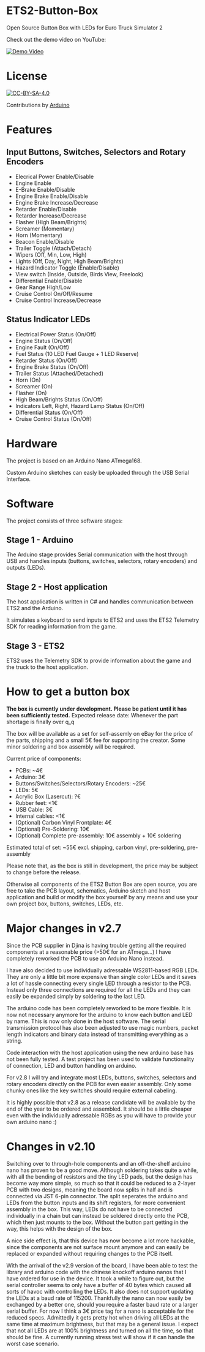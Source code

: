 # ETS2-Button-Box
Open Source Button Box with LEDs for Euro Truck Simulator 2

Check out the demo video on YouTube:

[![Demo Video](https://img.youtube.com/vi/kai-H34dEho/0.jpg)](https://www.youtube.com/watch?v=kai-H34dEho)


# License

[![CC-BY-SA-4.0](https://i.creativecommons.org/l/by-sa/4.0/88x31.png)](http://creativecommons.org/licenses/by-sa/4.0/)

Contributions by [Arduino](https://www.arduino.cc/)

# Features

## Input Buttons, Switches, Selectors and Rotary Encoders

- Elecrical Power Enable/Disable
- Engine Enable
- E-Brake Enable/Disable
- Engine Brake Enable/Disable
- Engine Brake Increase/Decrease
- Retarder Enable/Disable
- Retarder Increase/Decrease
- Flasher (High Beam/Brights)
- Screamer (Momentary)
- Horn (Momentary)
- Beacon Enable/Disable
- Trailer Toggle (Attach/Detach)
- Wipers (Off, Min, Low, High)
- Lights (Off, Day, Night, High Beam/Brights)
- Hazard Indicator Toggle (Enable/Disable)
- View switch (Inside, Outside, Birds View, Freelook)
- Differential Enable/Disable
- Gear Range High/Low
- Cruise Control On/Off/Resume
- Cruise Control Increase/Decrease

## Status Indicator LEDs
- Electrical Power Status (On/Off)
- Engine Status (On/Off)
- Engine Fault (On/Off)
- Fuel Status (10 LED Fuel Gauge + 1 LED Reserve)
- Retarder Status (On/Off)
- Engine Brake Status (On/Off)
- Trailer Status (Attached/Detached)
- Horn (On)
- Screamer (On)
- Flasher (On)
- High Beam/Brights Status (On/Off)
- Indicators Left, Right, Hazard Lamp Status (On/Off)
- Differential Status (On/Off)
- Cruise Control Status (On/Off)

# Hardware

The project is based on an Arduino Nano ATmega168.

Custom Arduino sketches can easly be uploaded through the USB Serial Interface.

# Software

The project consists of three software stages:

## Stage 1 - Arduino

The Arduino stage provides Serial communication with the host through USB and handles inputs (buttons, switches, selectors, rotary encoders) and outputs (LEDs).

## Stage 2 - Host application

The host application is written in C# and handles communication between ETS2 and the Arduino.

It simulates a keyboard to send inputs to ETS2 and uses the ETS2 Telemetry SDK for reading information from the game.

## Stage 3 - ETS2

ETS2 uses the Telemetry SDK to provide information about the game and the truck to the host application.

# How to get a button box

**The box is currently under development. Please be patient until it has been sufficiently tested.** Expected release date: Whenever the part shortage is finally over q_q

The box will be available as a set for self-assemly on eBay for the price of the parts, shipping and a small 5€ fee for supporting the creator. Some minor soldering and box assembly will be required.

Current price of components:
- PCBs: ~4€
- Arduino: 3€
- Buttons/Switches/Selectors/Rotary Encoders: ~25€
- LEDs: 5€
- Acrylic Box (Lasercut): ?€
- Rubber feet: <1€
- USB Cable: 3€
- Internal cables: <1€
- (Optional) Carbon Vinyl Frontplate: 4€
- (Optional) Pre-Soldering: 10€
- (Optional) Complete pre-assembly: 10€ assembly + 10€ soldering

Estimated total of set: ~55€ excl. shipping, carbon vinyl, pre-soldering, pre-assembly

Please note that, as the box is still in development, the price may be subject to change before the release.

Otherwise all components of the ETS2 Button Box are open source, you are free to take the PCB layout, schematics, Arduino sketch and host application and build or modify the box yourself by any means and use your own project box, buttons, switches, LEDs, etc.

# Major changes in v2.7

Since the PCB supplier in Djina is having trouble getting all the required components at a reasonable price (>50€ for an ATmega...) I have completely reworked the PCB to use an Arduino Nano instead.

I have also decided to use individually adressable WS2811-based RGB LEDs. They are only a little bit more expensive than single color LEDs and it saves a lot of hassle connecting every single LED through a resistor to the PCB. Instead only three connections are required for all the LEDs and they can easily be expanded simply by soldering to the last LED.

The arduino code has been completely reworked to be more flexible. It is now not necessary anymore for the arduino to know each button and LED by name. This is now only done in the host software. The serial transmission protocol has also been adjusted to use magic numbers, packet length indicators and binary data instead of transmitting everything as a string.

Code interaction with the host application using the new arduino base has not been fully tested. A test project has been used to validate functionality of connection, LED and button handling on arduino.

For v2.8 I will try and integrate most LEDs, buttons, switches, selectors and rotary encoders directly on the PCB for even easier assembly. Only some chunky ones like the key switches should require external cabeling.

It is highly possible that v2.8 as a release candidate will be available by the end of the year to be ordered and assembled. It should be a little cheaper even with the individually adressable RGBs as you will have to provide your own arduino nano :)

# Changes in v2.10

Switching over to through-hole components and an off-the-shelf arduino nano has proven to be a good move. Although soldering takes quite a while, with all the bending of resistors and the tiny LED pads, but the design has become way more simple, so much so that it could be reduced to a 2-layer PCB with two designs, meaning the board now splits in half and is connected via JST 6-pin connector. The split seperates the arduino and LEDs from the button inputs and its shift registers, for more convenient assembly in the box. This way, LEDs do not have to be connected individually in a chain but can instead be soldered directly onto the PCB, which then just mounts to the box. Without the button part getting in the way, this helps with the design of the box.

A nice side effect is, that this device has now become a lot more hackable, since the components are not surface mount anymore and can easily be replaced or expanded without requiring changes to the PCB itself.

With the arrival of the v2.9 version of the board, I have been able to test the library and arduino code with the chinese knockoff arduino nanos that I have ordered for use in the device. It took a while to figure out, but the serial controller seems to only have a buffer of 40 bytes which caused all sorts of havoc with controlling the LEDs. It also does not support updating the LEDs at a baud rate of 115200. Thankfully the nano can now easily be exchanged by a better one, should you require a faster baud rate or a larger serial buffer. For now I think a 3€ price tag for a nano is acceptable for the reduced specs. Admittedly it gets pretty hot when driving all LEDs at the same time at maximum brightness, but that may be a general issue. I expect that not all LEDs are at 100% brightness and turned on all the time, so that should be fine. A currently running stress test will show if it can handle the worst case scenario.
